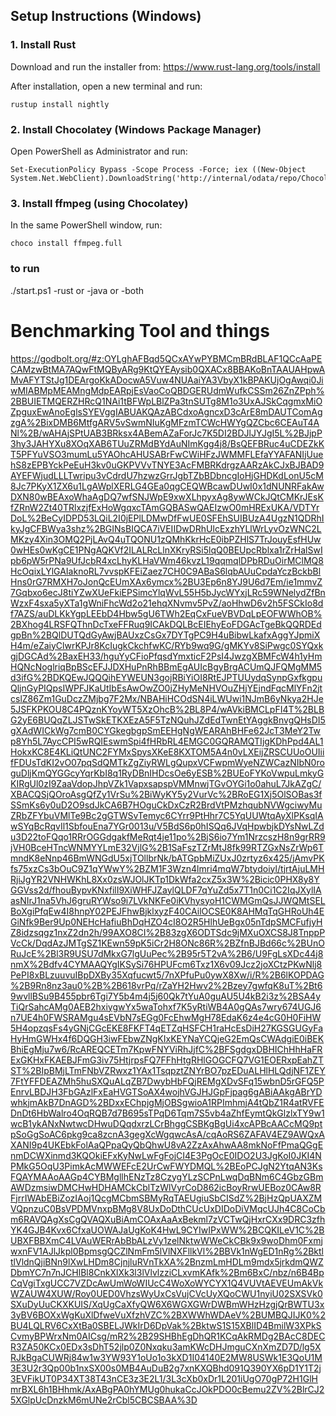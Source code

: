 ## Setup Instructions (Windows)

### 1. Install Rust
Download and run the installer from:
https://www.rust-lang.org/tools/install

After installation, open a new terminal and run:
```
rustup install nightly
```

### 2. Install Chocolatey (Windows Package Manager)
Open PowerShell as Administrator and run:
```
Set-ExecutionPolicy Bypass -Scope Process -Force; iex ((New-Object System.Net.WebClient).DownloadString('http://internal/odata/repo/ChocolateyInstall.ps1'))
```

### 3. Install ffmpeg (using Chocolatey)
In the same PowerShell window, run:
```
choco install ffmpeg.full
```


### to run
./start.ps1 -rust or -java or -both







# Benchmarking Tool and things



https://godbolt.org/#z:OYLghAFBqd5QCxAYwPYBMCmBRdBLAF1QCcAaPECAMzwBtMA7AQwFtMQByARg9KtQYEAysib0QXACx8BBAKoBnTAAUAHpwAMvAFYTStJg1DEArgoKkADocwA5Vuw4NUAaiYA3VbyX1kBPAKUjOgAwqi0JiwMIABMpMEAMngMdpEARpjEsVaoCoQBDGERUdmWufkCSSm26ZnZPph%2BBUIETMQERZHRcQ1NAi1tBFWpLBlZPa3tnSUTg8M1o3UxAJSkCqgmxMiOZpguxEwAnoEglsSYEVggIABUAKQAzABCdxoAgncxD3cArE8mDAUTComAgzgA%2BixDMB6MtfgARV5vSwmNIuKgMFzmTCWcHWYgQZCbc6CEAuT4ANl%2B/wAHAjSPtUAB3BRksx4ABemAZaForJc7K5DI2BDJlJYJgI5L%2BJjpP3hy3JAHYXu8XOqXAB6TUuZRMdBYdAuNImKgg4j8/BsQEFBRuc4uCDEZkKT5PFYuVSO3mumLu5YAOhcAHUSABrFwCWiHFzJWMMFLEfaYYAFANIjUuehS8zEPBYckPeEuH3kv0uGKPVVvTNYE3AcFMBRKdrgzAARzAkCJxBJBAD9AYEFWjudLLLTwripu3vCdrdU7hzwzGrrJgbTZbBDbncgIoHjGHDKdLonU5cM8Jc7PKyX1ZX6u1LgAWplXERLG4GEa0qgCEQWBcawDUwI0x1dNUNRFakAwDXN80wBEAxoWhaAgDQ7wfSNJWpE9xwXLhpyxAg8ywWCkJQtCMKrJEsKfZRnW2Zt40TRlxzjfExHoWgqxcTAmGQBASwQAEIzwO0mHRExUKA/VDTYrDoL%2BeCyIDPD53LQiL2I0jEPlLDMwDfFwUE0SFEhSUIBUzA4UgzN1QDRhIkyJgCFBWya3shz%2BGINsBIQCA7iVEIIDwDRhUlcExzhYLlWrLyvOzWNC2LMKzy4Xin3OMQ2PjLAvQ4uTQONU1zQMhKkrHcE0ibPZHlS7TrJouyEsfHUw0wHEs0wKgCE1PNgAQKVf2ILALRcLlnXKryRSi5lqQ0BEUpcRblxa1rZrHalSwIpb6pW5rPNa9UfJcbR4xcLhyKLHaVWm46kvzL19qqmqlDPbRDuOirMClMQ8HcOqixLYlGAIaknoRL7vvspKFEiZaez7CH0C9ABaS6lqbAUuCpdaYczBckbBlHns0rG7RMXH7oJonQcEUmXAx6ymcx%2BU3Ep6n8YJ9U6d7Em/ie1mmvZ7Gqbxo6ecJ8tiYZwXUeFkiEPSimcYlqWvL55H5bJycWYxjLRc59WNelydZfBnWzxF4sxa5yXTa1gWniFhcWd2o21ehqXNvmv5PvZ/aoHhwD6v2h5FSCkIo8df7AZS/auDLKkYgpLEEbD4Hbw5gU6TWh2EqCxFueVBVDqLpEOFWWhOB%2BXhog4LRSFQThnDcTxeFFRuq9ICAkDQLBcEIEhyEoFDGAcTgeBkQQRDEdgpBn%2BQlDUTQdGyAwjBAUxzCsGx7DYTgPC9H4uBibwLkafxAggYJpmiXH4m/eZaiyClwrKPJr8KcIugkCkchfwKC/RYb9wq9G/gMKYv8SiPwgc0SYQxkgjDGCAd%2BaxEH33/hguYyCFioPfqsdYmxticF2PsI4JwzgXBMFcW4h1yHmHQNcNoglriqBpBScEFJJDXHuPnRhBBmEgAUIcBgyBrgACUmQJFQMgMM5d3ifG%2BDKQEwJQQQihEYWEUN3gojRBiYiOI8RtEJPTUUydqSynpGxfkgpuQljnGyPIQpsIWPFJKaUtIbEsAwOwZO0jZHyMeNHVOuZHjYEjndFqcMlYFn2jtcslZ86Zm1GuDczZMjbg7F2Mx/NBAHiHCOdSN4iLWUwi1NJmB6yNkya2HJe5JSFKPKOU8C4PQznKYoyWT5XzOhcB%2BL8P4/wAVkiBMCLpFI4T%2BLBG2yE6BUQqZLJSTwSkETKXEzA5F5TzNQuhJZdEdTwnEtYAggkBnvgQHsDI5gXAdWICkWg7cmB0CYGkegbgpSmEEHgNgWEARAhBHFe62JcT3MeY2Twp8Yh5L7AycCPI5wRQIEswmSpi4fHRbRL4EMGC0GQRAMQTIjgKDhPpd4AL1HokxKC8E4KLiQtUNC2FYMxSpysXKeE8KXTOM5A4n0vLXEijZRSCUUoOUIiifFDUsTdKI2vO07pqSdQMTkZgZiyRWLgQupxVCFwpmWyeNZWCazNIbN0roguDljKmQYGGcyYqrKbI8q1RyDBnIHDcsOe6yESB%2BUEoFYKoVwpuLmkyGKIRgUl0zI9ZaaVdopJhpVZk1VapxsapspVMMnwjTGvOYGi1o0ahuL7JkAZgC/XBACQSjQOroAsgQfZy1VrSu%2BiWyKY5y2VurVc%2BRoEG1Xj5OlSOBas3fSSmKs6y0uD2O9sdJkCA6B7HOguCkDxCzR2BrdVtPMzhqubNVWgciwyMuZRbZFYbuVMlTe9Bc2gGTWSvTemyc6CYrr9PtHhr7C5YqUUWtqAyXlPKsqIAwSYqBcRqvIl1SbfouEna7YGr0013u/V5BdS6p0hISQq6JVqHpwbjkDYsNwLZdu3D22toFQqo1RRrOGGdgakfMeRqt4je11po%2BjS6io7Ym1NrzcszH8n9grRR9jVH0BceHTncWNMYYLmE32VjlG%2B1SaFszTZrMtJ8fk99RTZGxNsZrWp6TmndK8eNnp46BmWNGdU5xjTOllbrNk/bATGpbMiZUxJ0zrtyz6x425/jAmvPKfs75xzCs3bOuC9Z1qYWwY%2BZM1F3Wzn4lmri4mqW7btydoiyl/tjrtAjuLMHRjiJgYR2VNHWKhL8Xx0zsWJOlJKTp1DkWfa2cxZ5x3W%2Bicic0PHX8y8YGGVss2d/fhouBypvKNxfilI9XiWHFJZaylQLDF7qYuZd5x7T1n0Ci1C2IqJXylIAasNIrJ1na5VhJ6gruRYWso9i7LVkNKFe0iKVhysyoH1CWMGmQsJJWQMtSELBoXgiPfqEw4I8hnpY02PEJFhwBjklxyzF40CAilOCSE0K8AHMqTqGHRoUh4EGiNfk9Ber9Up0NEHcHafiuBhDqHZO4cI8O2R5HlhUeBgx05nTdpSMCFufjyHZ8idzsqgz1nxZ2dn2h/99AXO8CI%2B83zgX6ODTSdc9jMXuOXCS8J8TnppPVcCk/DqdAzJMTgSZ1KEwn59pK5iCr2H8ONc86R%2BZfnBJBd66c%2BUnORuJcE%2Bl3R9USU7dMkxG7lgUuPec%2B95r5T2vA%2B6/U9FgLsXDc44j8nmX%2Bdfv4CYMAAQYgIKSySi76HPUFcm6Txz1X6v09Jcz2joXCtzPKwNlj8PePI8xBLzuuvuIBpDXBy35Xqfucwt5/7nXPfuPu0ywX8Xw/i/R%2B6lKOPDAG%2B9Rn8nz3au0%2B%2B618vrPq/rZaYH2Hwv2%2Bzey7gwfqK8uT%2Bt69wvllBSu9B455pbr6Tgi7Y5b4m4j5j60Qk7tYuA0guAU5U4kB2i3z%2BSA4yTiQrSahcAMg0AEB2hxiygwYx5waTohxf7K5yRtiWB4A0gQAs7wry674UGJ6n7UE4h0FWSRAMgu4sEVbN7sEGg0FcEhwMgH78EdaK6z4e4cG0H0FiHW5H4opzqsFs4yGNjCGcEKE8FKFT4qETZqHSFCH1raHcEsDiH27KGSGUGyFaHyHmGWHx4f6DQGH3iwFEbwZNgKIxKEYNaYCQjeG2EmQsCWAdgiE0iBEKBhiEgMju7w6/RcAREQCETm7KpwFNYViRhJjfC%2BFSgdgxDBHIChHhHaFRExGKHxFKAEBJFmG3iv75HtjrpsFQ7FFhHtgRHlGOGCFQ7VG1EOERxpEahZTST%2BIpBMjLTmFNbVZRwxz1YAx1TsqpztZNYrBO7pzEDuALHlHLQdjNF1ZEY7FtYFFDEAZMh5huSXQuALqZB7DwybHbFQjREMgXDvSFq15wbnD5rGFQ5PEnrvLBDJH3FbGAzlFxEaHVGTSoAX4wojhVGJHJGpFjpag6gABiAAkgABrYDwhkjmAkB7DnAGD%2BDxxEChpjgMjOBSgwioA1RPImhmjA4tQbZ1R4atRVFEDnDt6HbWalro4OqRQB7d7B695sTPqD6Tqm7S5vb4aZhfEymtQkGlzlxTY9w1wcB1ykANxNwtwcDHwuDQqdxrzLCrBhggCSBKgBgUi4xcAPBcAACcMQ9ptpSoGgSoAC6pkg9ca8zcnA3gegXcWgqwcAsA/cqAoRS6ZAFAV4EZ9AWQxAXANI9p4UKEbkFolAaQPpaQyQbQhwU8vA2ZzAxAhwAA8mkNoFfPmaQGgEnmDCWXinmd3KQOkiEFxKyNwLwFgFojCI4E3PgOcE0IDO2U3JgKoI0JKI4NPMkG5OqU3PimkAcMWWEFcE2UrCwFWYDMQL%2BEoPCJgN2YtqAN3KsFQAYMAAoAAGp4CYBMgllhENzTz8CzygYLzSCPnLwqDqBNm6C4GbzGBmAWDzmsiwDMCHwHDHAMCkCblTzWlVyrCoD862icBoyRrwUEBoz0CAw8RFjrrIWAbEBiZozIAoj1QcgMCbmSBMyRqTAEUgiuSbCISdZ%2BjHzQpUAXZMVQpnzuC0BsVPDMVnxpBMg8V8UxDoDthCUcUxDIDoDiVMqcUJh4C8CoCbm6RAVQAgXsCgQVAQXuBiAmCOAxAaAxBekml7zVCTwQjHxrCXx9DRC3zfhYK4GJB4Kvx6CfxaUOWAJaUgKoK4HwL9CYIwIPxWW%2BCQKILeV1C%2BUBXFBBXmC4LVAuWERrAbBbALzVy1zelNktwWWeCkCBk9x9woDhm0FxmjwxnFV1AJlJkpl0BpmsgQCZlNmFm5lVlNXFllkVl%2BBVk1nWgED1nRg%2BktltlVldnQjiBNn9lXwLHDm8CjnjluRVnTkXA%2BnzmLmHDLm9mdx5jrkdmQWZDbmYC7n7nJCHlBl8CnkXlXk3l3lVlvlzziCLxvmKAfk%2Bm6BxC/nbz/n6B4BpCqVgiTxgUCC7VZDcAwUmWoWIUcC4WoXoWYCYX1Q4VUVtAEVEUmAkVkWZAUW4XUW/Roy0UED0VhzsWyUxCsVujCVcUyXQoCWU1nyiU02SXSVk0SXuDyUuCKXKUIS/XqUgCaXfyQW6X6WGXGWrDWBmWHzHzgjQrBWTU3x3yBV6BOXxWgKuXlDfweVuXfzhVZC%2BXWWhWDAeV%2BUMBQJIJK0%2BU4LQLRV6CxXtBa0SBELJWkIrD6DpVak%2BktwS1S15XBlID4BmilW3XPkSCvmyBPWrxNm0AICsg/mR2%2B29SHBhEgDhQR1KCqAkRMDg2BAcC8DECR3ZA50KCx0EDx3sDhT52jlp0Z0Nxqku3amKWcDHJmguCXnXmZD7D/lg5XRJkBgaCUWRj84w1w3YW93Y1oUo1o3kXD1I04140E2MW8USWk1E3QoU1M3E3U2r3Qp00b1nxSX00s0MB4AuDuB2g7xnKXQBhd091Q390YX6pD1Y1T2j3EVFikUT0P34XT38T43nCE3z3E2L1/3L3cXb0xDr1L201iUgO70gP72H1GlHmrBXL6h1BHhmk/AxABgPA0hYMUg0hukaCcJOkPDO0cBemu2ZV%2BlrCJ25XGlpUcDnzkM6mUNe2rCbl5CBCSBAA%3D